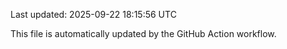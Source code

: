 Last updated: 2025-09-22 18:15:56 UTC

This file is automatically updated by the GitHub Action workflow.
